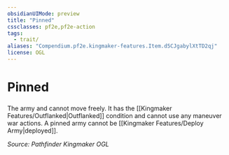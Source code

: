 ```yaml
---
obsidianUIMode: preview
title: "Pinned"
cssclasses: pf2e,pf2e-action
tags:
  - trait/
aliases: "Compendium.pf2e.kingmaker-features.Item.d5CJgabylXtTD2qj"
license: OGL
---
```

# Pinned

### 






The army and cannot move freely. It has the [[Kingmaker Features/Outflanked|Outflanked]] condition and cannot use any maneuver war actions. A pinned army cannot be [[Kingmaker Features/Deploy Army|deployed]].

*Source: Pathfinder Kingmaker*
*OGL*